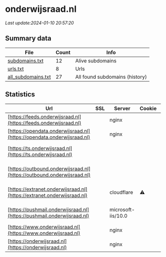 # onderwijsraad.nl
*Last update:2024-01-10 20:57:20*
## Summary data
| File       | Count | Info |
|------------|-------|------|
|[subdomains.txt](/data/onderwijsraad/subdomains.txt)|12|Alive subdomains|
|[urls.txt](/data/onderwijsraad/urls.txt)|8|Urls|
|[all_subdomains.txt](/data/onderwijsraad/all_subdomains.txt)|27|All found subdomains (history)|
## Statistics
| Url | SSL | Server | Cookie | HSTS | CSP | XFO | XXP | RP | Tech |
|------------|-------|------|------|------|------|------|------|------|------|
|[https://feeds.onderwijsraad.nl](https://feeds.onderwijsraad.nl)| |nginx| |:white_check_mark: | | |:white_check_mark: |:white_check_mark: |:white_check_mark: |HSTS Nginx|
|[https://opendata.onderwijsraad.nl](https://opendata.onderwijsraad.nl)| |nginx| |:white_check_mark: | | |:white_check_mark: |:white_check_mark: |:white_check_mark: |HSTS Nginx|
|[https://ts.onderwijsraad.nl](https://ts.onderwijsraad.nl)| | | | | | | |:white_check_mark: |IIS:10.0 Windows Ser...|
|[https://outbound.onderwijsraad.nl](https://outbound.onderwijsraad.nl)| | | | | | | |:white_check_mark: |IIS:10.0 Windows Ser...|
|[https://extranet.onderwijsraad.nl](https://extranet.onderwijsraad.nl)| |cloudflare|:warning: | | |:white_check_mark: | |:white_check_mark: |Cloudflare HTTP/3 Ki...|
|[https://pushmail.onderwijsraad.nl](https://pushmail.onderwijsraad.nl)| |microsoft-iis/10.0| | | |:white_check_mark: | |:white_check_mark: |IIS:10.0 Windows Ser...|
|[https://www.onderwijsraad.nl](https://www.onderwijsraad.nl)| |nginx| |:white_check_mark: | |:warning: |:white_check_mark: |:white_check_mark: |:white_check_mark: |Bloomreach HSTS Ngin...|
|[https://onderwijsraad.nl](https://onderwijsraad.nl)| |nginx| |:white_check_mark: | |:warning: |:white_check_mark: |:white_check_mark: |:white_check_mark: |HSTS Nginx|
